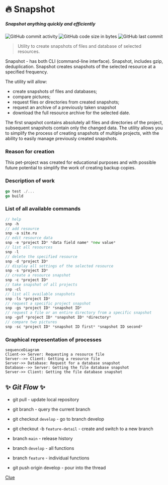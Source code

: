 # :fire: Snapshot

##### _Snapshot anything quickly and efficiently_

![GitHub commit activity](https://img.shields.io/github/commit-activity/m/mr-kaspel/automatic-site-backup)
![GitHub code size in bytes](https://img.shields.io/github/languages/code-size/mr-kaspel/automatic-site-backup)
![GitHub last commit](https://img.shields.io/github/last-commit/mr-kaspel/automatic-site-backup)

>Utility to create snapshots of files and database of selected resources.

Snapshot - has both CLI (command-line interface). Snapshot, includes gzip, deduplication. Snapshot creates snapshots of the selected resource at a specified frequency.

The utility will allow:

- create snapshots of files and databases;
- compare pictures;
- request files or directories from created snapshots;
- request an archive of a previously taken snapshot
- download the full resource archive for the selected date.

The first snapshot contains absolutely all files and directories of the project, subsequent snapshots contain only the changed data.
The utility allows you to simplify the process of creating snapshots of multiple projects, with the ability to easily manage previously created snapshots.

### Reason for creation

This pet-project was created for educational purposes and with possible future potential to simplify the work of creating backup copies.

### Description of work

```go
go test ./...
go build
```

### List of all available commands

```go
// help
snp -h
// add resource
snp -a site.ru
// edit resource data
snp -e *project ID* *data field name* *new value*
// list all resources
snp -l
// delete the specified resource
snp -d *project ID*
// display all settings of the selected resource
snp -s *project ID*
// create a resource snapshot
snp -c *project ID*
// take snapshot of all projects
snp -cl
// list all available snapshots
snp -ls *project ID*
// request a specific project snapshot
snp -gs *project ID* *snapshot ID*
// request a file or an entire directory from a specific snapshot
snp -gsf *project ID* *snapshot ID* *directory*
// compare two pictures
snp -sc *project ID* *snapshot ID first* *snapshot ID second*
```

### Graphical representation of processes

```mermaid
sequenceDiagram
Client->> Server: Requesting a resource file
Server-->> Client: Getting a resource file
Server->> Database: Request for a database snapshot
Database-->> Server: Getting the file database snapshot
Server->> Client: Getting the file database snapshot
```

## ✨ _Git Flow_ ✨

- git pull - update local repository
- git branch - query the current branch
- git checkout `develop` - go to branch develop
- git checkout -b `feature-detail` - create and switch to a new branch

- branch `main` - release history
- branch `develop` - all functions
- branch `feature` - individual functions

- git push origin develop - pour into the thread

[Clue](https://www.atlassian.com/ru/git/tutorials/comparing-workflows/gitflow-workflow)